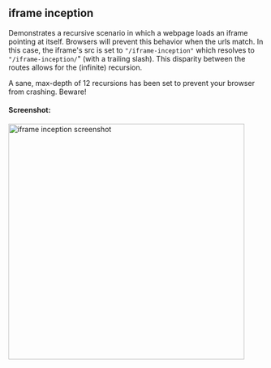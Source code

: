 ## iframe inception
Demonstrates a recursive scenario in which a webpage loads an iframe pointing at itself. Browsers will prevent this behavior when the urls match. In this case, the iframe's src is set to `"/iframe-inception"` which resolves to `"/iframe-inception/`" (with a trailing slash). This disparity between the routes allows for the (infinite) recursion.

A sane, max-depth of 12 recursions has been set to prevent your browser from crashing. Beware!

#### Screenshot:

<img width="465" alt="iframe inception screenshot" src="https://cloud.githubusercontent.com/assets/1489337/19500741/de4877b2-9554-11e6-889e-d3a46717f707.png">
